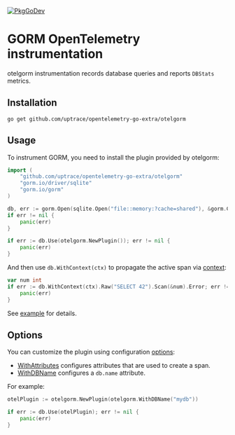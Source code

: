 [![PkgGoDev](https://pkg.go.dev/badge/github.com/uptrace/opentelemetry-go-extra/otelgorm)](https://pkg.go.dev/github.com/uptrace/opentelemetry-go-extra/otelgorm)

# GORM OpenTelemetry instrumentation

otelgorm instrumentation records database queries and reports `DBStats` metrics.

## Installation

```shell
go get github.com/uptrace/opentelemetry-go-extra/otelgorm
```

## Usage

To instrument GORM, you need to install the plugin provided by otelgorm:

```go
import (
    "github.com/uptrace/opentelemetry-go-extra/otelgorm"
	"gorm.io/driver/sqlite"
	"gorm.io/gorm"
)

db, err := gorm.Open(sqlite.Open("file::memory:?cache=shared"), &gorm.Config{})
if err != nil {
	panic(err)
}

if err := db.Use(otelgorm.NewPlugin()); err != nil {
	panic(err)
}
```

And then use `db.WithContext(ctx)` to propagate the active span via
[context](https://opentelemetry.uptrace.dev/guide/go-tracing.html#context):

```go
var num int
if err := db.WithContext(ctx).Raw("SELECT 42").Scan(&num).Error; err != nil {
	panic(err)
}
```

See [example](/example/) for details.

## Options

You can customize the plugin using configuration
[options](https://pkg.go.dev/github.com/uptrace/opentelemetry-go-extra/otelgorm#Option):

- [WithAttributes](https://pkg.go.dev/github.com/uptrace/opentelemetry-go-extra/otelgorm#WithAttributes)
  configures attributes that are used to create a span.
- [WithDBName](https://pkg.go.dev/github.com/uptrace/opentelemetry-go-extra/otelgorm#WithDBName)
  configures a `db.name` attribute.

For example:

```go
otelPlugin := otelgorm.NewPlugin(otelgorm.WithDBName("mydb"))

if err := db.Use(otelPlugin); err != nil {
	panic(err)
}
```
